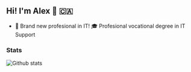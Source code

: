 ## Hi! I'm Alex 👋 :canada:

- :briefcase: Brand new profesional in IT!
:mortar_board: Profesional vocational degree in IT Support

### Stats
![Github stats](https://github-readme-stats.vercel.app/api?username=simplementalex)
